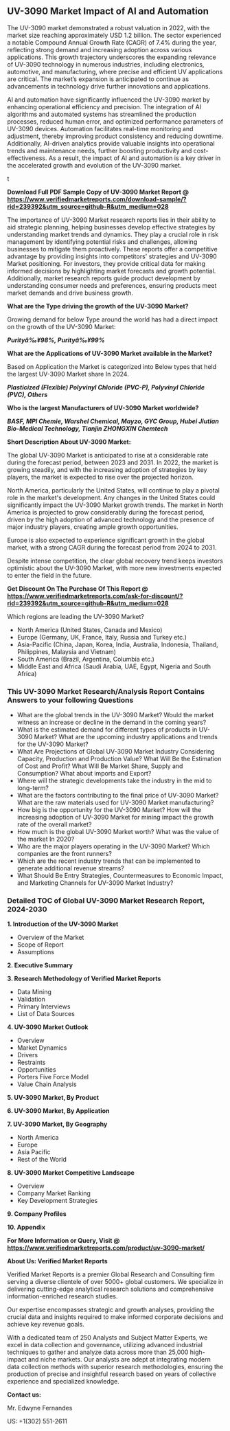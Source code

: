 <h2>UV-3090 Market Impact of AI and Automation</h2><p>The UV-3090 market demonstrated a robust valuation in 2022, with the market size reaching approximately USD 1.2 billion. The sector experienced a notable Compound Annual Growth Rate (CAGR) of 7.4% during the year, reflecting strong demand and increasing adoption across various applications. This growth trajectory underscores the expanding relevance of UV-3090 technology in numerous industries, including electronics, automotive, and manufacturing, where precise and efficient UV applications are critical. The market’s expansion is anticipated to continue as advancements in technology drive further innovations and applications.</p><p>AI and automation have significantly influenced the UV-3090 market by enhancing operational efficiency and precision. The integration of AI algorithms and automated systems has streamlined the production processes, reduced human error, and optimized performance parameters of UV-3090 devices. Automation facilitates real-time monitoring and adjustment, thereby improving product consistency and reducing downtime. Additionally, AI-driven analytics provide valuable insights into operational trends and maintenance needs, further boosting productivity and cost-effectiveness. As a result, the impact of AI and automation is a key driver in the accelerated growth and evolution of the UV-3090 market.</p>t</p><p id="" class=""><strong>Download Full PDF Sample Copy of UV-3090 Market Report @ <a href="https://www.verifiedmarketreports.com/download-sample/?rid=239392&utm_source=github-R&utm_medium=028" target="_blank">https://www.verifiedmarketreports.com/download-sample/?rid=239392&utm_source=github-R&utm_medium=028</a></strong></p><p>The importance of&nbsp;UV-3090 Market research reports lies in their ability to aid strategic planning, helping businesses develop effective strategies by understanding market trends and dynamics. They play a crucial role in risk management by identifying potential risks and challenges, allowing businesses to mitigate them proactively. These reports offer a competitive advantage by providing insights into competitors' strategies and UV-3090 Market positioning. For investors, they provide critical data for making informed decisions by highlighting market forecasts and growth potential. Additionally, market research reports guide product development by understanding consumer needs and preferences, ensuring products meet market demands and drive business growth.</p><p><strong>What are the&nbsp;Type driving the growth of the UV-3090 Market?</strong></p><p id="" class="">Growing demand for below Type around the world has had a direct impact on the growth of the UV-3090 Market:</p><em><strong>Purityâ‰¥98%, Purityâ‰¥99%</strong></em></p><strong>What are the&nbsp;Applications&nbsp;of UV-3090 Market available in the Market?</strong></p><p id="" class="">Based on Application the Market is categorized into Below types that held the largest UV-3090 Market share In 2024.</p><em><strong>Plasticized (Flexible) Polyvinyl Chloride (PVC-P), Polyvinyl Chloride (PVC), Others</strong></em></p><strong>Who is the largest Manufacturers of UV-3090 Market worldwide?</strong></p><p><em><strong>BASF, MPI Chemie, Warshel Chemical, Mayzo, GYC Group, Hubei Jiutian Bio-Medical Technology, Tianjin ZHONGXIN Chemtech</strong></em></p><p id="" class=""><strong>Short Description About UV-3090 Market:</strong></p><p>The global UV-3090 Market is anticipated to rise at a considerable rate during the forecast period, between 2023 and 2031. In 2022, the market is growing steadily, and with the increasing adoption of strategies by key players, the market is expected to rise over the projected horizon.</p><p>North America, particularly the United States, will continue to play a pivotal role in the market's development. Any changes in the United States could significantly impact the UV-3090 Market growth trends. The market in North America is projected to grow considerably during the forecast period, driven by the high adoption of advanced technology and the presence of major industry players, creating ample growth opportunities.</p><p>Europe is also expected to experience significant growth in the global market, with a strong CAGR during the forecast period from 2024 to 2031.</p><p>Despite intense competition, the clear global recovery trend keeps investors optimistic about the UV-3090 Market, with more new investments expected to enter the field in the future.</p><p id="" class=""><strong>Get Discount On The Purchase Of This Report @ <a href="https://www.verifiedmarketreports.com/ask-for-discount/?rid=239392&utm_source=github-R&utm_medium=028" target="_blank">https://www.verifiedmarketreports.com/ask-for-discount/?rid=239392&utm_source=github-R&utm_medium=028</a></strong></p>Which regions are leading the UV-3090 Market?</p><ul><li>North America (United States, Canada and Mexico)</li><li>Europe (Germany, UK, France, Italy, Russia and Turkey etc.)</li><li>Asia-Pacific (China, Japan, Korea, India, Australia, Indonesia, Thailand, Philippines, Malaysia and Vietnam)</li><li>South America (Brazil, Argentina, Columbia etc.)</li><li>Middle East and Africa (Saudi Arabia, UAE, Egypt, Nigeria and South Africa)</li></ul><h3 id="" class="">This UV-3090 Market Research/Analysis Report Contains Answers to your following Questions</h3><ul><li>What are the global trends in the UV-3090 Market? Would the market witness an increase or decline in the demand in the coming years?</li><li>What is the estimated demand for different types of products in UV-3090 Market? What are the upcoming industry applications and trends for the UV-3090 Market?</li><li>What Are Projections of Global UV-3090 Market Industry Considering Capacity, Production and Production Value? What Will Be the Estimation of Cost and Profit? What Will Be Market Share, Supply and Consumption? What about imports and Export?</li><li>Where will the strategic developments take the industry in the mid to long-term?</li><li>What are the factors contributing to the final price of UV-3090 Market? What are the raw materials used for UV-3090 Market manufacturing?</li><li>How big is the opportunity for the UV-3090 Market? How will the increasing adoption of UV-3090 Market for mining impact the growth rate of the overall market?</li><li>How much is the global UV-3090 Market worth? What was the value of the market In 2020?</li><li>Who are the major players operating in the UV-3090 Market? Which companies are the front runners?</li><li>Which are the recent industry trends that can be implemented to generate additional revenue streams?</li><li>What Should Be Entry Strategies, Countermeasures to Economic Impact, and Marketing Channels for UV-3090 Market Industry?</li></ul><h3 id="" class="">Detailed TOC of Global UV-3090 Market Research Report, 2024-2030</h3><p id="" class=""><strong>1. Introduction of the UV-3090 Market</strong></p><ul><li>Overview of the Market</li><li>Scope of Report</li><li>Assumptions</li></ul><p id="" class=""><strong>2. Executive Summary</strong></p><p id="" class=""><strong>3. Research Methodology of Verified Market Reports</strong></p><ul><li>Data Mining</li><li>Validation</li><li>Primary Interviews</li><li>List of Data Sources</li></ul><p id="" class=""><strong>4. UV-3090 Market Outlook</strong></p><ul><li>Overview</li><li>Market Dynamics</li><li>Drivers</li><li>Restraints</li><li>Opportunities</li><li>Porters Five Force Model</li><li>Value Chain Analysis</li></ul><p id="" class=""><strong>5. UV-3090 Market, By Product</strong></p><p id="" class=""><strong>6. UV-3090 Market, By Application</strong></p><p id="" class=""><strong>7. UV-3090 Market, By Geography</strong></p><ul><li>North America</li><li>Europe</li><li>Asia Pacific</li><li>Rest of the World</li></ul><p id="" class=""><strong>8. UV-3090 Market Competitive Landscape</strong></p><ul><li>Overview</li><li>Company Market Ranking</li><li>Key Development Strategies</li></ul><p id="" class=""><strong>9. Company Profiles</strong></p><p id="" class=""><strong>10. Appendix</strong></p><p id="" class=""><strong>For More Information or Query, Visit @ <a href="https://www.verifiedmarketreports.com/product/uv-3090-market/" target="_blank">https://www.verifiedmarketreports.com/product/uv-3090-market/</a></strong></p><p id="" class=""><strong>About Us: Verified Market Reports</strong></p><p id="" class="">Verified Market Reports is a premier Global Research and Consulting firm serving a diverse clientele of over 5000+ global customers. We specialize in delivering cutting-edge analytical research solutions and comprehensive information-enriched research studies.</p><p id="" class="">Our expertise encompasses strategic and growth analyses, providing the crucial data and insights required to make informed corporate decisions and achieve key revenue goals.</p><p id="" class="">With a dedicated team of 250 Analysts and Subject Matter Experts, we excel in data collection and governance, utilizing advanced industrial techniques to gather and analyze data across more than 25,000 high-impact and niche markets. Our analysts are adept at integrating modern data collection methods with superior research methodologies, ensuring the production of precise and insightful research based on years of collective experience and specialized knowledge.</p><p id="" class=""><strong>Contact us:</strong></p><p id="" class="">Mr. Edwyne Fernandes</p><p id="" class="">US: +1(302) 551-2611</p>